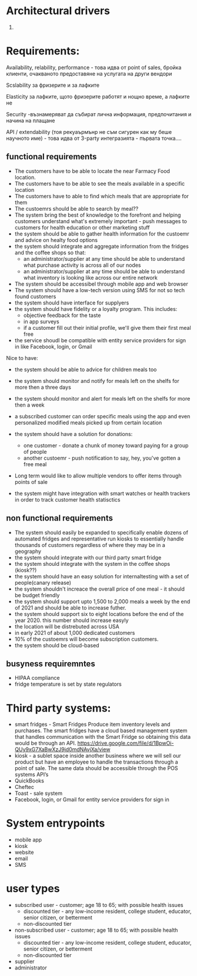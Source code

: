 # Architectural drivers

1. 

# Requirements:
Availability, relability, performance - това идва от point of sales, бройка клиенти, очакваното предоставяне на услугата на други вендори

Scslability за фризерите и за лафките

Elasticity за лафките, щото фризерите работят и нощно време, а лафките не

Security -възнамеряват да събират лична информация, предпочитания и начина на плащане

API / extendability (тоя рекуаърмънр не съм сигурен как му беше научното име) - това идва от 3-party интегразията - първата точка....

## functional requirements
- The customers have to be able to locate the near Farmacy Food location.
- The customers have to be able to see the meals available in a specific location
- The customers have to able to find which meals that are appropriate for them
- The custoemrs should be able to search by meal??
- The system bring the best of knowledge to the forefront and helping customers understand what's extremely important - push messages to customers for health education or other marketing stuff
- the system should be able to gather health information for the custoemr and advice on healty food options
- the system should integrate and aggregate information from the fridges and the coffee shops so that:
  - an administrator/supplier at any time should be able to understand what purchase activity is across all of our nodes
  - an administrator/supplier at any time should be able to understand what inventory is looking like across our entire network
- The system should be accessibel through mobile app and web browser
- The system should have a low-tech version using SMS for not so tech found customers
- the system should have interface for supplyers
- the system should have fidelity or a loyalty program. This includes:
  - objective feedback for the taste
  - in app surveys
  - if a customer fill out their initial profile, we'll give them their first meal free
- the service shoudl be compatible with entity service providers for sign in like Facebook, login, or Gmail

Nice to have:
- the system should be able to advice for children meals too
- the system should monitor and notify for meals left on the shelfs for more then a three days
- the system should monitor and alert for meals left on the shelfs for more then a week
- a subscribed customer can order specific meals using the app and even personalized modified meals picked up from certain location
- the system should have a solution for donations:
  - one customer - donate a chunk of money toward paying for a group of people
  - another custoemr - push notification to say, hey, you've gotten a free meal

- Long term would like to allow multiple vendors to offer items through points of sale
- the system might have integration with smart watches or health trackers in order to track customer health statisctics


## non functional requirements
- The system should easily be expanded to specifically enable dozens of automated fridges and representative run kiosks to essentially handle thousands of customers regardless of where they may be in a geography
- the system should integrate with our third party smart fridge
- the system should integrate with the system in the coffee shops (kiosk??)
- the system should have an easy solution for internaltesting with a set of people(canary release)
- the system shouldn't increace the overall price of one meal - it should be budget friendly
- the system should support upto 1,500 to 2,000 meals a week by the end of 2021 and should be able to increase futher.
- the system should support six to eight locations before the end of the year 2020. this number should increase easyly
- the location will be distrebuted across USA
- in early 2021 of about 1,000 dedicated customers
- 10% of the custoemrs will become subscription customers. 
- the system should be cloud-based


## busyness requiremntes
- HIPAA compliance
- fridge temperature is set by state regulators

# Third party systems:
- smart fridges - Smart Fridges Produce item inventory levels and purchases. The smart fridges have a cloud based management system that handles communication with the Smart Fridge so obtaining this data would be through an API. https://drive.google.com/file/d/1BpwOi-QUy9xG7XaBwXzJ9jd0mdNAvjXa/view 
- kiosk -  a sublet space inside another business where we will sell our product but have an employee to handle the transactions through a point of sale. The same data should be accessible through the POS systems API’s
- QuickBooks
- Cheftec
- Toast - sale system
- Facebook, login, or Gmail for entity service providers for sign in

# System entrypoints
- mobile app
- kiosk
- website
- email
- SMS

# user types
- subscribed user - customer; age 18 to 65; with possible health issues
  - discounted tier - any low-income resident, college student, educator, senior citizen, or betterment
  - non-discounted tier
- non-subscribed user - customer; age 18 to 65; with possible health issues
  - discounted tier - any low-income resident, college student, educator, senior citizen, or betterment
  - non-discounted tier
- supplier
- administrator
